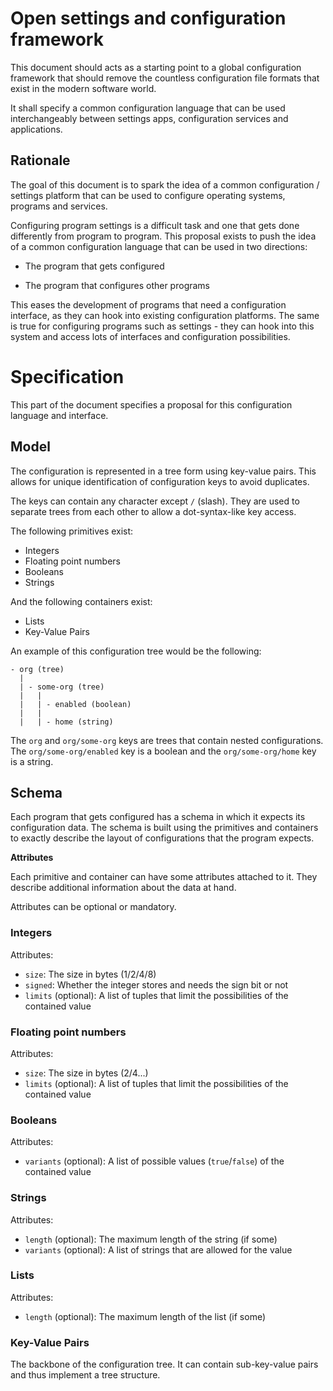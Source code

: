 # Open settings and configuration framework

This document should acts as a starting point to a global configuration framework that should remove the countless configuration file formats that exist in the modern software world.

It shall specify a common configuration language that can be used interchangeably between settings apps, configuration services and applications.

## Rationale

The goal of this document is to spark the idea of a common configuration / settings platform that can be used to configure operating systems, programs and services.

Configuring program settings is a difficult task and one that gets done differently from program to program.
This proposal exists to push the idea of a common configuration language that can be used in two directions:

- The program that gets configured

- The program that configures other programs

This eases the development of programs that need a configuration interface, as they can hook into existing configuration platforms.
The same is true for configuring programs such as settings - they can hook into this system and access lots of interfaces and configuration possibilities.

# Specification

This part of the document specifies a proposal for this configuration language and interface.

## Model

The configuration is represented in a tree form using key-value pairs.
This allows for unique identification of configuration keys to avoid duplicates.

The keys can contain any character except `/` (slash).
They are used to separate trees from each other to allow a dot-syntax-like key access.

The following primitives exist:

- Integers
- Floating point numbers
- Booleans
- Strings

And the following containers exist:

- Lists
- Key-Value Pairs

An example of this configuration tree would be the following:
```
- org (tree)
  |
  | - some-org (tree)
  |   |
  |   | - enabled (boolean)
  |   |
  |   | - home (string) 

```

The `org` and `org/some-org` keys are trees that contain nested configurations.
The `org/some-org/enabled` key is a boolean and the `org/some-org/home` key is a string.

## Schema

Each program that gets configured has a schema in which it expects its configuration data.
The schema is built using the primitives and containers to exactly describe the layout of configurations that the program expects.

**Attributes**

Each primitive and container can have some attributes attached to it.
They describe additional information about the data at hand.

Attributes can be optional or mandatory.

### Integers

Attributes:
- `size`: The size in bytes (1/2/4/8)
- `signed`: Whether the integer stores and needs the sign bit or not
- `limits` (optional): A list of tuples that limit the possibilities of the contained value

### Floating point numbers

Attributes:

- `size`: The size in bytes (2/4...)
- `limits` (optional): A list of tuples that limit the possibilities of the contained value

### Booleans

Attributes:

- `variants` (optional): A list of possible values (`true`/`false`) of the contained value

### Strings

Attributes:

- `length` (optional): The maximum length of the string (if some)
- `variants` (optional): A list of strings that are allowed for the value


### Lists

Attributes:

- `length` (optional): The maximum length of the list (if some)

### Key-Value Pairs

The backbone of the configuration tree.
It can contain sub-key-value pairs and thus implement a tree structure.
